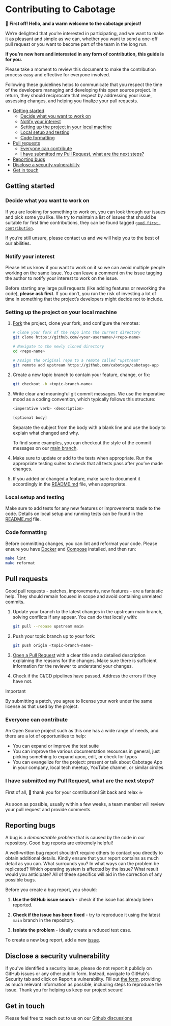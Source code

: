 # Contributing to Cabotage

👋 **First off! Hello, and a warm welcome to the cabotage project!**

We’re delighted that you’re interested in participating, and we want to make it as pleasant and simple as we can, whether you want to send a one-off pull request or you want to become part of the team in the long run.

**If you’re new here and interested in any form of contribution, this
guide is for you.**

Please take a moment to review this document to make the contribution process easy and effective for everyone involved.

Following these guidelines helps to communicate that you respect the time of the developers managing and developing this open source project. In return, they should reciprocate that respect by addressing your issue, assessing changes, and helping you finalize your pull requests.

- [Getting started](#getting-started)
  - [Decide what you want to work on](#decide-what-you-want-to-work-on)
  - [Notify your interest](#notify-your-interest)
  - [Setting up the project in your local machine](#setting-up-the-project-in-your-local-machine)
  - [Local setup and testing](#local-setup-and-testing)
  - [Code formatting](#code-formatting)
- [Pull requests](#pull-requests)
  - [Everyone can contribute](#everyone-can-contribute)
  - [I have submitted my Pull Request, what are the next steps?](#i-have-submitted-my-pull-request-what-are-the-next-steps)
- [Reporting bugs](#reporting-bugs)
- [Disclose a security vulnerability](#disclose-a-security-vulnerability)
- [Get in touch](#get-in-touch)


## Getting started

### Decide what you want to work on

If you are looking for something to work on, you can look through our [issues](https://github.com/cabotage/cabotage-app/issues) and pick some you like. We try to maintain a list of issues that should be suitable for first time contributions, they can be found tagged [`good first contribution`](https://github.com/cabotage/cabotage-app/issues?q=is%3Aopen+is%3Aissue+label%3A%22good+first+issue%22).

If you’re still unsure, please contact us and we will help you to the best of our abilities.


### Notify your interest

Please let us know if you want to work on it so we can avoid multiple people working on the same issue. You can leave a comment on the issue tagging the author to notify your interest to work on the issue.

Before starting any large pull requests (like adding features or reworking the code), **please ask first**. If you don’t, you run the risk of investing a lot of time in something that the project’s developers might decide not to include.


### Setting up the project on your local machine

1. [Fork](https://docs.github.com/en/pull-requests/collaborating-with-pull-requests/working-with-forks/fork-a-repo) the project, clone your fork, and configure the remotes:

    ```sh
    # Clone your fork of the repo into the current directory
    git clone https://github.com/<your-username>/<repo-name>

    # Navigate to the newly cloned directory
    cd <repo-name>

    # Assign the original repo to a remote called "upstream"
    git remote add upstream https://github.com/cabotage/cabotage-app
    ```

2. Create a new topic branch to contain your feature, change, or fix:

    ```sh
    git checkout -b <topic-branch-name>
    ```

3. Write clear and meaningful git commit messages.
    We use the imperative mood as a coding convention, which typically follows this structure:

    ```sh
    <imperative verb> <description>

    [optional body]
    ```

    Separate the subject from the body with a blank line and use the body to explain what changed and why.

    To find some examples, you can checkout the style of the commit messages on our [main branch](https://github.com/cabotage/cabotage-app/commits/main/).

4. Make sure to update or add to the tests when appropriate. Run the appropriate testing suites to check that all tests pass after you’ve made changes.

5. If you added or changed a feature, make sure to document it accordingly in the [README.md](./README.md) file, when appropriate.


### Local setup and testing

Make sure to add tests for any new features or improvements made to the code. Details on local setup and running tests can be found in the [README.md](./README.md) file.


### Code formatting
Before committing changes, you can lint and reformat your code. Please ensure you have [Docker](https://www.docker.com/) and [Compose](https://docs.docker.com/compose/) installed, and then run:

```sh
make lint
make reformat
```


## Pull requests

Good pull requests - patches, improvements, new features - are a fantastic help. They should remain focused in scope and avoid containing unrelated commits.

1. Update your branch to the latest changes in the upstream main branch, solving conflicts if any appear. You can do that locally with:

    ```sh
    git pull --rebase upstream main
    ```

2. Push your topic branch up to your fork:

    ```sh
    git push origin <topic-branch-name>
    ```

3. [Open a Pull Request](https://docs.github.com/en/pull-requests/collaborating-with-pull-requests/proposing-changes-to-your-work-with-pull-requests/creating-a-pull-request) with a clear title and a detailed description explaining the reasons for the changes. Make sure there is sufficient information for the reviewer to understand your changes.

4. Check if the CI/CD pipelines have passed. Address the errors if they have not.

> [!IMPORTANT]  
> By submitting a patch, you agree to license your work under the same license as that used by the project.


### Everyone can contribute

An Open Source project such as this one has a wide range of needs, and there are a lot of opportunities to help:

- You can expand or improve the test suite
- You can improve the various documentation resources in general, just picking something to expand upon, edit, or check for typos
- You can evangelize for the project: present or talk about Cabotage App in your company, local tech meetup, YouTube channel, or similar circles


### I have submitted my Pull Request, what are the next steps?

First of all, :hugs:  thank you for your contribution! Sit back and relax :coffee: 

As soon as possible, usually within a few weeks, a team member will review your pull request and provide comments.


## Reporting bugs

A bug is a _demonstrable problem_ that is caused by the code in our repository. Good bug reports are extremely helpful!

A well-written bug report shouldn’t require others to contact you directly to obtain additional details. Kindly ensure that your report contains as much detail as you can. What surrounds you? In what ways can the problem be replicated? Which operating system is affected by the issue? What result would you anticipate? All of these specifics will aid in the correction of any possible bugs.

Before you create a bug report, you should:

1. **Use the GitHub issue search** - check if the issue has already been reported.

2. **Check if the issue has been fixed** - try to reproduce it using the latest `main` branch in the repository.

3. **Isolate the problem** - ideally create a reduced test case.

To create a new bug report, add a new [issue](https://github.com/cabotage/cabotage-app/issues).


## Disclose a security vulnerability

If you've identified a security issue, please do not report it publicly on GitHub issues or any other public form. Instead, navigate to GitHub's Security tab and click on Report a vulnerability. Fill out [the form](https://github.com/cabotage/cabotage-app/security/advisories/new), providing as much relevant information as possible, including steps to reproduce the issue. Thank you for helping us keep our project secure!


## Get in touch

Please feel free to reach out to us on our [Github discussions](https://github.com/cabotage/cabotage-app/discussions)

